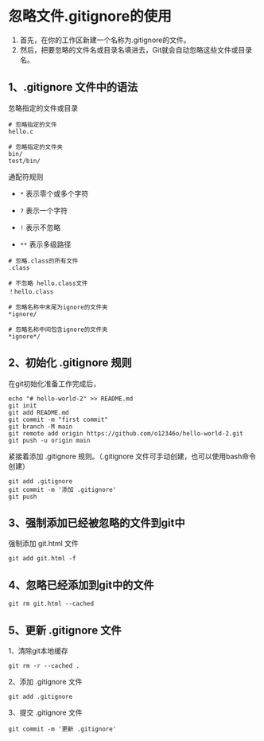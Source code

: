# 忽略文件.gitignore的使用

1. 首先，在你的工作区新建一个名称为.gitignore的文件。
2. 然后，把要忽略的文件名或目录名填进去，Git就会自动忽略这些文件或目录名。

## 1、.gitignore 文件中的语法

忽略指定的文件或目录

```gitignore
# 忽略指定的文件
hello.c

# 忽略指定的文件夹
bin/
test/bin/
```

通配符规则

- `*` 表示零个或多个字符 

- `?` 表示一个字符 

- `!` 表示不忽略

- `**` 表示多级路径

```gitignore
# 忽略.class的所有文件
.class

# 不忽略 hello.class文件
！hello.class

# 忽略名称中末尾为ignore的文件夹
*ignore/

# 忽略名称中间包含ignore的文件夹
*ignore*/
```

## 2、初始化 .gitignore 规则

在git初始化准备工作完成后，

```
echo "# hello-world-2" >> README.md
git init
git add README.md
git commit -m "first commit"
git branch -M main
git remote add origin https://github.com/o12346o/hello-world-2.git
git push -u origin main
```

紧接着添加 .gitignore 规则。（.gitignore 文件可手动创建，也可以使用bash命令创建）

```
git add .gitignore
git commit -m '添加 .gitignore'
git push
```

## 3、强制添加已经被忽略的文件到git中

强制添加 git.html 文件

```
git add git.html -f
```

## 4、忽略已经添加到git中的文件

```
git rm git.html --cached
```

## 5、更新 .gitignore 文件

1、清除git本地缓存

```
git rm -r --cached .
```

2、添加 .gitignore 文件

```
git add .gitignore
```

3、提交 .gitignore 文件

```
git commit -m '更新 .gitignore'
```
